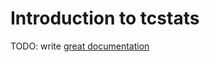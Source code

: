 # Introduction to tcstats

TODO: write [great documentation](http://jacobian.org/writing/what-to-write/)
